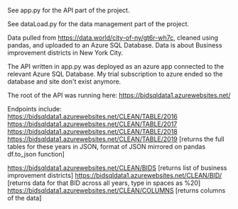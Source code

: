 See app.py for the API part of the project.

See dataLoad.py for the data management part of the project.

Data pulled from https://data.world/city-of-ny/gt6r-wh7c, cleaned using pandas, and uploaded to an Azure SQL Database. Data is about Business improvement districts in New York City.

The API written in app.py was deployed as an azure app connected to the relevant Azure SQL Database. My trial subscription to azure ended so the database and site don't exist anymore.

The root of the API was running here: https://bidsqldata1.azurewebsites.net/

Endpoints include:
https://bidsqldata1.azurewebsites.net/CLEAN/TABLE/2016
https://bidsqldata1.azurewebsites.net/CLEAN/TABLE/2017
https://bidsqldata1.azurewebsites.net/CLEAN/TABLE/2018
https://bidsqldata1.azurewebsites.net/CLEAN/TABLE/2019 [returns the full tables for these years in JSON, format of JSON mirrored on pandas df.to_json function]


https://bidsqldata1.azurewebsites.net/CLEAN/BIDS [returns list of business improvement districts]
https://bidsqldata1.azurewebsites.net/CLEAN/BID/<Name of BID> [returns data for that BID across all years, type in spaces as %20]
https://bidsqldata1.azurewebsites.net/CLEAN/COLUMNS [returns columns of the data]
